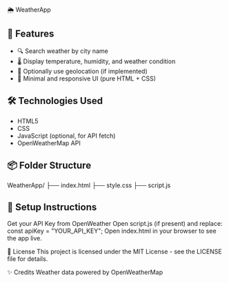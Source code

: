  🌦️ WeatherApp

## 🚀 Features
 
- 🔍 Search weather by city name  
- 🌡️ Display temperature, humidity, and weather condition 
- 📍 Optionally use geolocation (if implemented) 
- 🧼 Minimal and responsive UI (pure HTML + CSS)

## 🛠️ Technologies Used
- HTML5
- CSS   
- JavaScript (optional, for API fetch) 
- OpenWeatherMap API

## 📦 Folder Structure

WeatherApp/
├── index.html
├── style.css
├── script.js 

## 🔧 Setup Instructions
Get your API Key from OpenWeather
Open script.js (if present) and replace:
const apiKey = "YOUR_API_KEY";
Open index.html in your browser to see the app live.

📄 License
This project is licensed under the MIT License - see the LICENSE file for details.

✨ Credits
Weather data powered by OpenWeatherMap
